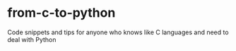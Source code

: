 # from-c-to-python
Code snippets and tips for anyone who knows like C languages and need to deal with Python
